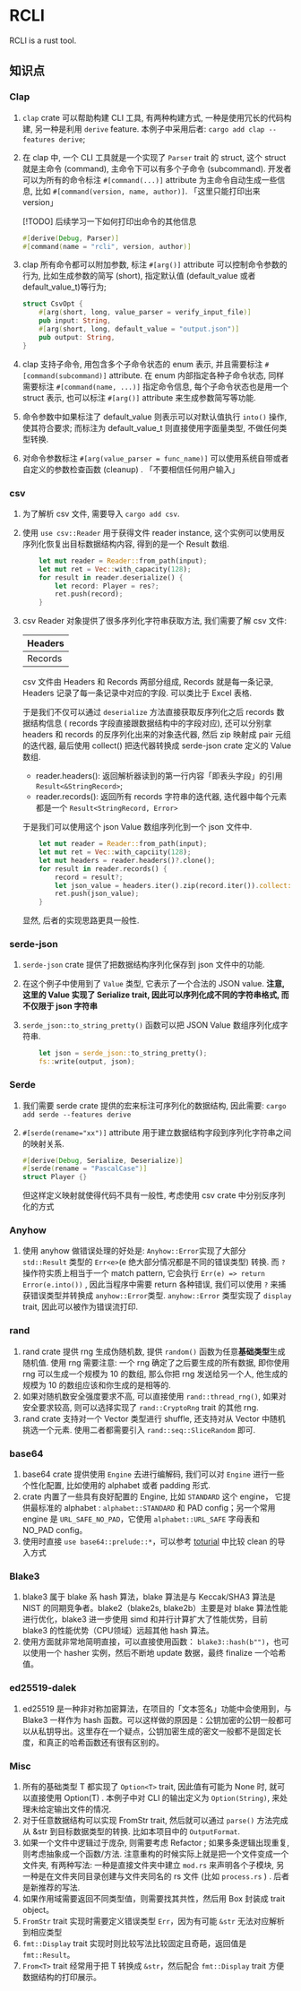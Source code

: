 # RCLI

RCLI is a rust tool.

## 知识点

### Clap

1. `clap` crate 可以帮助构建 CLI 工具, 有两种构建方式, 一种是使用冗长的代码构建, 另一种是利用 `derive` feature. 本例子中采用后者: `cargo add clap --features derive`;

2. 在 clap 中, 一个 CLI 工具就是一个实现了 `Parser` trait 的 struct, 这个 struct 就是主命令 (command), 主命令下可以有多个子命令 (subcommand). 开发者可以为所有的命令标注 `#[command(...)]` attribute 为主命令自动生成一些信息, 比如 `#[command(version, name, author)]`. 「这里只能打印出来 version」

    [!TODO] 后续学习一下如何打印出命令的其他信息

    ```rust
    #[derive(Debug, Parser)]
    #[command(name = "rcli", version, author)]
    ```

3. clap 所有命令都可以附加参数, 标注 `#[arg()]` attribute 可以控制命令参数的行为, 比如生成参数的简写 (short), 指定默认值 (default_value 或者 default_value_t)等行为;

    ```rust
    struct CsvOpt {
        #[arg(short, long, value_parser = verify_input_file)]
        pub input: String,
        #[arg(short, long, default_value = "output.json")]
        pub output: String,
    }
    ```

4. clap 支持子命令, 用包含多个子命令状态的 enum 表示, 并且需要标注 `#[command(subcommand)]` attribute. 在 enum 内部指定各种子命令状态, 同样需要标注 `#[command(name, ...)]` 指定命令信息, 每个子命令状态也是用一个 struct 表示, 也可以标注 `#[arg()]` attribute 来生成参数简写等功能.

5. 命令参数中如果标注了 default_value 则表示可以对默认值执行 `into()` 操作, 使其符合要求; 而标注为 default_value_t 则直接使用字面量类型, 不做任何类型转换.

6. 对命令参数标注 `#[arg(value_parser = func_name)]` 可以使用系统自带或者自定义的参数检查函数 (cleanup) . 「不要相信任何用户输入」

### csv

1.  为了解析 csv 文件, 需要导入 `cargo add csv`.
2.  使用 `use csv::Reader` 用于获得文件 reader instance, 这个实例可以使用反序列化恢复出目标数据结构内容, 得到的是一个 Result 数组.

    ```rust
        let mut reader = Reader::from_path(input);
        let mut ret = Vec::with_capacity(128);
        for result in reader.deserialize() {
            let record: Player = res?;
            ret.push(record);
        }
    ```
3.  csv Reader 对象提供了很多序列化字符串获取方法, 我们需要了解 csv 文件:

    | Headers |
    |-|
    | Records |

    csv 文件由 Headers 和 Records 两部分组成, Records 就是每一条记录, Headers 记录了每一条记录中对应的字段. 可以类比于 Excel 表格.

    于是我们不仅可以通过 `deserialize` 方法直接获取反序列化之后 records 数据结构信息 ( records 字段直接跟数据结构中的字段对应), 还可以分别拿 headers 和 records 的反序列化出来的对象迭代器, 然后 zip 映射成 pair 元组的迭代器, 最后使用 collect() 把迭代器转换成 serde-json crate 定义的 Value 数组.

    - reader.headers(): 返回解析器读到的第一行内容「即表头字段」的引用 `Result<&StringRecord>`;
    - reader.records(): 返回所有 records 字符串的迭代器, 迭代器中每个元素都是一个 `Result<StringRecord, Error>`

    于是我们可以使用这个 json Value 数组序列化到一个 json 文件中.
    ```rust
        let mut reader = Reader::from_path(input);
        let mut ret = Vec::with_capciity(128);
        let mut headers = reader.headers()?.clone();
        for result in reader.records() {
            record = result?;
            let json_value = headers.iter().zip(record.iter()).collect::<Value>();
            ret.push(json_value);
        }
    ```

    显然, 后者的实现思路更具一般性.

### serde-json

1. `serde-json` crate 提供了把数据结构序列化保存到 json 文件中的功能.

2. 在这个例子中使用到了 `Value` 类型, 它表示了一个合法的 JSON value. **注意, 这里的 Value 实现了 Serialize trait, 因此可以序列化成不同的字符串格式, 而不仅限于 json 字符串**

3. `serde_json::to_string_pretty()` 函数可以把 JSON Value 数组序列化成字符串.

    ```rust
        let json = serde_json::to_string_pretty();
        fs::write(output, json);
    ```

### Serde

1.  我们需要 serde crate 提供的宏来标注可序列化的数据结构, 因此需要: `cargo add serde --features derive`

2.  `#[serde(rename="xx")]` attribute 用于建立数据结构字段到序列化字符串之间的映射关系.

    ```rust
    #[derive(Debug, Serialize, Deserialize)]
    #[serde(rename = "PascalCase")]
    struct Player {}
    ```

    但这样定义映射就使得代码不具有一般性, 考虑使用 csv crate 中分别反序列化的方式


### Anyhow

1. 使用 anyhow 做错误处理的好处是: `Anyhow::Error`实现了大部分 `std::Result` 类型的 `Err<e>`(e 绝大部分情况都是不同的错误类型) 转换. 而 `?` 操作符实质上相当于一个 match pattern, 它会执行 `Err(e) => return Error(e.into())` , 因此当程序中需要 return 各种错误, 我们可以使用 `?` 来捕获错误类型并转换成 `anyhow::Error`类型. `anyhow::Error` 类型实现了 `display` trait, 因此可以被作为错误流打印.


### rand

1. rand crate 提供 rng 生成伪随机数, 提供 `random()` 函数为任意**基础类型**生成随机值. 使用 rng 需要注意: 一个 rng 确定了之后要生成的所有数据, 即你使用 rng 可以生成一个规模为 10 的数组, 那么你把 rng 发送给另一个人, 他生成的规模为 10 的数组应该和你生成的是相等的.
2. 如果对随机数安全强度要求不高, 可以直接使用 `rand::thread_rng()`, 如果对安全要求较高, 则可以选择实现了 `rand::CryptoRng` trait 的其他 rng.
3. rand crate 支持对一个 Vector 类型进行 shuffle, 还支持对从 Vector 中随机挑选一个元素. 使用二者都需要引入 `rand::seq::SliceRandom` 即可.


### base64

1. base64 crate 提供使用 `Engine` 去进行编解码, 我们可以对 `Engine` 进行一些个性化配置, 比如使用的 alphabet 或者 padding 形式.
2. crate 内置了一些具有良好配置的 Engine, 比如 `STANDARD` 这个 engine， 它提供最标准的 alphabet : `alphabet::STANDARD` 和 PAD config；另一个常用 engine 是 `URL_SAFE_NO_PAD`，它使用 `alphabet::URL_SAFE` 字母表和 NO_PAD config。
3. 使用时直接 `use base64::prelude::*`，可以参考 [toturial](https://docs.rs/base64/latest/base64/) 中比较 clean 的导入方式

### Blake3

1. blake3 属于 blake 系 hash 算法，blake 算法是与 Keccak/SHA3 算法是 NIST 的同期竞争者。blake2（blake2s, blake2b）主要是对 blake 算法性能进行优化，blake3 进一步使用 simd 和并行计算扩大了性能优势，目前 blake3 的性能优势（CPU领域）远超其他 hash 算法。
2. 使用方面就非常地简明直接，可以直接使用函数： `blake3::hash(b"")`，也可以使用一个 hasher 实例，然后不断地 update 数据，最终 finalize 一个哈希值。

### ed25519-dalek

1. ed25519 是一种非对称加密算法，在项目的「文本签名」功能中会使用到，与 Blake3 一样作为 hash 函数。可以这样做的原因是：公钥加密的公钥一般都可以从私钥导出。这里存在一个疑点，公钥加密生成的密文一般都不是固定长度，和真正的哈希函数还有很有区别的。

### Misc
1.  所有的基础类型 T 都实现了 `Option<T>` trait, 因此值有可能为 None 时, 就可以直接使用 Option(T) . 本例子中对 CLI 的输出定义为 `Option(String)`, 来处理未给定输出文件的情况.
2.  对于任意数据结构可以实现 FromStr trait, 然后就可以通过 `parse()` 方法完成从 &str 到目标数据类型的转换. 比如本项目中的 `OutputFormat`.
3.  如果一个文件中逻辑过于庞杂, 则需要考虑 Refactor ; 如果多条逻辑出现重复, 则考虑抽象成一个函数/方法. 注意重构的时候实际上就是把一个文件变成一个文件夹, 有两种写法: 一种是直接文件夹中建立 `mod.rs` 来声明各个子模块, 另一种是在文件夹同目录创建与文件夹同名的 rs 文件 (比如 `process.rs` ) . 后者是新推荐的写法.
4.  如果作用域需要返回不同类型值，则需要找其共性，然后用 Box 封装成 trait object。
5.  `FromStr` trait 实现时需要定义错误类型 `Err`，因为有可能 `&str` 无法对应解析到相应类型
6.  `fmt::Display` trait 实现时则比较写法比较固定且奇葩，返回值是 `fmt::Result`。
7.  `From<T>` trait 经常用于把 T 转换成 `&str`，然后配合 `fmt::Display` trait 方便数据结构的打印展示。
